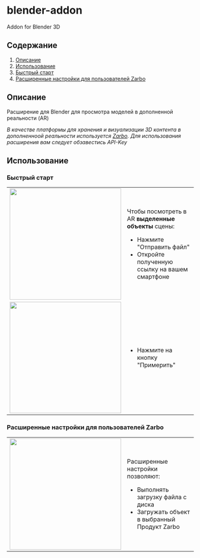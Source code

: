# blender-addon
Addon for Blender 3D

## Содержание

1. [Описание](#описание)
2. [Использование](#использование)
3. [Быстрый старт](#быстрый-старт)
4. [Расширенные настройки для пользователей Zarbo](#расширенные-настройки-для-пользователей-zarbo)

## Описание
Расширение для Blender для просмотра моделей в дополненной реальности (AR)

_В качестве платформы для хранения и визуализации 3D контента в дополненноой реальности используется [Zarbo](https://zarbo.tech/). Для использования расширения вам следует обзавестись API-Key_

## Использование
### Быстрый старт

<table>
  <tr>
    <td><img src="https://github.com/zarbo-tech/blender-addon/assets/37938498/e0be8312-3cef-4443-9178-1abdf4fd8dd6" width="300"></td>
    <td>
      <p>Чтобы посмотреть в AR <b>выделенные объекты</b> сцены:</p>
      <ul>
        <li>Нажмите "Отправить файл"</li>
        <li>Откройте полученную ссылку на вашем смартфоне</li>
      </ul>
    </td>
  </tr>
  <tr>
    <td><img src="https://github.com/zarbo-tech/blender-addon/assets/37938498/88e81b3a-5c0b-4e64-b5b0-0adac27c089b" width="300"></td>
    <td>
      <ul>
        <li>Нажмите на кнопку "Примерить"</li>
      </ul>
    </td>
  </tr>
</table>


### Расширенные настройки для пользователей Zarbo

<table>
  <tr>
    <td><img src="https://github.com/zarbo-tech/blender-addon/assets/37938498/c4315b9f-b08a-4fa6-8643-8600fa603df8" width="300"></td>
    <td>
      <p>Расширенные настройки позволяют:</p>
      <ul>
        <li>Выполнять загрузку файла с диска</li>
        <li>Загружать объект в выбранный Продукт Zarbo</li>
      </ul>
    </td>
  </tr>
</table>
